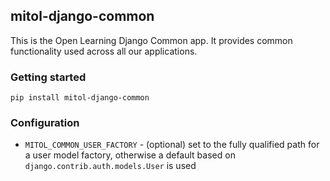 mitol-django-common
---

This is the Open Learning Django Common app. It provides common functionality used across all our applications.

### Getting started

`pip install mitol-django-common`


### Configuration

- `MITOL_COMMON_USER_FACTORY` - (optional) set to the fully qualified path for a user model factory, otherwise a default based on `django.contrib.auth.models.User` is used
